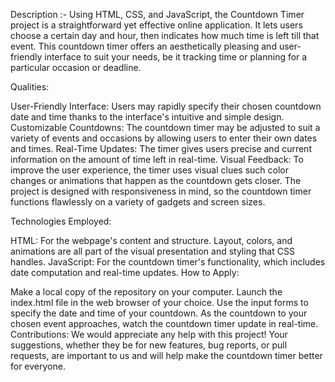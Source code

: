 Description :-
Using HTML, CSS, and JavaScript, the Countdown Timer project is a straightforward yet effective online application. 
It lets users choose a certain day and hour, then indicates how much time is left till that event. 
This countdown timer offers an aesthetically pleasing and user-friendly interface to suit your needs, be it tracking time or planning for a particular occasion or deadline.

Qualities:

User-Friendly Interface: Users may rapidly specify their chosen countdown date and time thanks to the interface's intuitive and simple design.
Customizable Countdowns: The countdown timer may be adjusted to suit a variety of events and occasions by allowing users to enter their own dates and times.
Real-Time Updates: The timer gives users precise and current information on the amount of time left in real-time.
Visual Feedback: To improve the user experience, the timer uses visual clues such color changes or animations that happen as the countdown gets closer.
The project is designed with responsiveness in mind, so the countdown timer functions flawlessly on a variety of gadgets and screen sizes.

Technologies Employed:

HTML: For the webpage's content and structure.
Layout, colors, and animations are all part of the visual presentation and styling that CSS handles.
JavaScript: For the countdown timer's functionality, which includes date computation and real-time updates.
How to Apply:

Make a local copy of the repository on your computer.
Launch the index.html file in the web browser of your choice.
Use the input forms to specify the date and time of your countdown.
As the countdown to your chosen event approaches, watch the countdown timer update in real-time.
Contributions: We would appreciate any help with this project! Your suggestions, whether they be for new features, bug reports, or pull requests, are important to us and will help make the countdown timer better for everyone.


